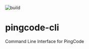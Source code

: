 ![build](https://github.com/shaunxu/pingcode-cli/workflows/build/badge.svg)

# pingcode-cli
Command Line Interface for PingCode
